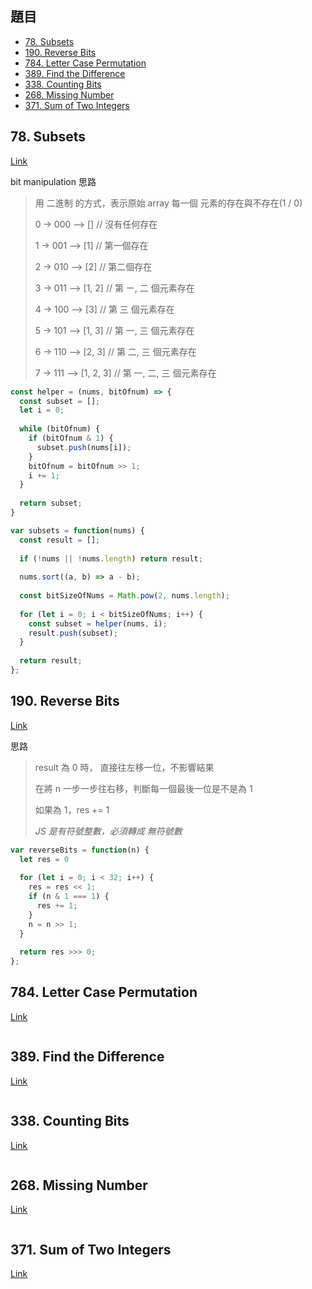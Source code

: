 ## 題目
* [78. Subsets](https://leetcode.com/problems/subsets/)
* [190. Reverse Bits](https://leetcode.com/problems/reverse-bits/)
* [784. Letter Case Permutation](https://leetcode.com/problems/letter-case-permutation/)
* [389. Find the Difference](https://leetcode.com/problems/find-the-difference/)
* [338. Counting Bits](https://leetcode.com/problems/counting-bits/)
* [268. Missing Number](https://leetcode.com/problems/missing-number/)
* [371. Sum of Two Integers](https://leetcode.com/problems/sum-of-two-integers/)

## 78. Subsets

[Link](https://leetcode.com/problems/subsets/)

bit manipulation 思路

> 用 二進制 的方式，表示原始 array 每一個 元素的存在與不存在(1 / 0)
> 
> 0 -> 000 --> []  // 沒有任何存在
>
> 1 -> 001 --> [1] // 第一個存在
>
> 2 -> 010 --> [2] // 第二個存在
>
> 3 -> 011 --> [1, 2] // 第 ㄧ, 二 個元素存在
>
> 4 -> 100 --> [3] // 第 三 個元素存在
>
> 5 -> 101 --> [1, 3] // 第 一, 三 個元素存在
>
> 6 -> 110 --> [2, 3] // 第 二, 三 個元素存在
>
> 7 -> 111 --> [1, 2, 3] // 第 一, 二, 三 個元素存在

```javascript
const helper = (nums, bitOfnum) => {
  const subset = [];
  let i = 0;
  
  while (bitOfnum) {
    if (bitOfnum & 1) {
      subset.push(nums[i]);
    }
    bitOfnum = bitOfnum >> 1;
    i += 1;
  }
  
  return subset;
}

var subsets = function(nums) {
  const result = [];
  
  if (!nums || !nums.length) return result;
  
  nums.sort((a, b) => a - b);
  
  const bitSizeOfNums = Math.pow(2, nums.length);
  
  for (let i = 0; i < bitSizeOfNums; i++) {
    const subset = helper(nums, i);
    result.push(subset);
  }
  
  return result;
};
```

## 190. Reverse Bits

[Link](https://leetcode.com/problems/reverse-bits/)

 思路

 > result 為 0 時， 直接往左移一位，不影響結果
 >
 > 在將 n 一步一步往右移，判斷每一個最後一位是不是為 1
 >
 > 如果為 1，res += 1
 >
 > *JS 是有符號整數，必須轉成 無符號數*

```javascript
var reverseBits = function(n) {
  let res = 0
  
  for (let i = 0; i < 32; i++) {
    res = res << 1;
    if (n & 1 === 1) {
      res += 1;
    }
    n = n >> 1;
  }
  
  return res >>> 0;
};
```


## 784. Letter Case Permutation

[Link](https://leetcode.com/problems/letter-case-permutation/)

```javascript
```

## 389. Find the Difference

[Link](https://leetcode.com/problems/find-the-difference/)

```javascript
```

## 338. Counting Bits

[Link](https://leetcode.com/problems/counting-bits/)

```javascript
```

## 268. Missing Number

[Link](https://leetcode.com/problems/missing-number/)

```javascript
```

## 371. Sum of Two Integers

[Link](https://leetcode.com/problems/sum-of-two-integers/)


```javascript
```
